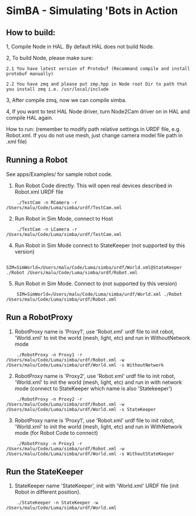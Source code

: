 SimBA - Simulating 'Bots in Action
====================================
How to build:
-----------------
1, Compile Node in HAL. By default HAL does not build Node.

2, To build Node, please make sure:

    2.1 You have latest version of Protobuf (Recommand compile and install protobuf manually)
    
    2.2 You have zmq and please put zmp.hpp in Node root Dir to path that you install zmq i.e. /usr/local/include
    
3, After compile zmq, now we can compile simba.

4, If you want to test HAL Node driver, turn Node2Cam driver on in HAL and compile HAL again.

How to run: (remember to modify path relative settings in URDF file, e.g. Robot.xml. If you do not use mesh, just change camera model file path in .xml file)

Running a Robot
-----------------
See apps/Examples/ for sample robot code.

1. Run Robot Code directly. This will open real devices described in Robot.xml URDF file

```
    ./TestCam -n RCamera -r /Users/malu/Code/Luma/simba/urdf/TestCam.xml
```

2. Run Robot in Sim Mode, connect to Host

```
    ./TestCam -n LCamera -r /Users/malu/Code/Luma/simba/urdf/TestCam.xml
```

4. Run Robot in Sim Mode connect to StateKeeper (not supported by this version)

```
    SIM=SimWorld=/Users/malu/Code/Luma/simba/urdf/World.xml@StateKeeper ./Robot /Users/malu/Code/Luma/simba/urdf/Robot.xml
```

5. Run Robot in Sim Mode. Connect to (not supported by this version)

```
    SIM=SimWorld=/Users/malu/Code/Luma/simba/urdf/World.xml ./Robot /Users/malu/Code/Luma/simba/urdf/Robot.xml
```


Run a RobotProxy					  
-------------------
1. RobotProxy name is 'Proxy1', use 'Robot.xml' urdf file to init robot, 'World.xml' to init the world (mesh, light, etc) and run in WithoutNetwork mode

```
    ./RobotProxy -n Proxy1 -r /Users/malu/Code/Luma/simba/urdf/Robot.xml -w /Users/malu/Code/Luma/simba/urdf/World.xml -s WithoutNetwork
```

2. RobotProxy name is 'Proxy2', use 'Robot.xml' urdf file to init robot, 'World.xml' to init the world (mesh, light, etc) and run in with network mode (connect to StateKeeper which name is also 'Statekeeper')

```
    ./RobotProxy -n Proxy2 -r /Users/malu/Code/Luma/simba/urdf/Robot.xml -w /Users/malu/Code/Luma/simba/urdf/World.xml -s StateKeeper
```

3. RobotProxy name is 'Proxy1', use 'Robot.xml' urdf file to init robot, 'World.xml' to init the world (mesh, light, etc) and run in WithNetwork mode (for Robot Code to connect)

```
    ./RobotProxy -n Proxy1 -r /Users/malu/Code/Luma/simba/urdf/Robot.xml -w /Users/malu/Code/Luma/simba/urdf/World.xml -s WithoutStateKeeper
```


Run the StateKeeper
--------------------
1. StateKeeper name 'StateKeeper', init with 'World.xml' URDF file (init Robot in different position).

```
    ./StateKeeper -n StateKeeper -w /Users/malu/Code/Luma/simba/urdf/World.xml
```
